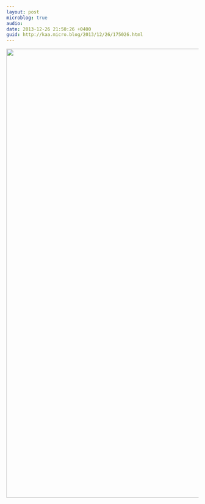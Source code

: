 ```yaml
---
layout: post
microblog: true
audio: 
date: 2013-12-26 21:50:26 +0400
guid: http://kaa.micro.blog/2013/12/26/175026.html
---
```

<img src="https://micro.kaa.bz/uploads/2018/cf0f7d48cb.jpg" alt="" width="840" height="1176" class="alignnone size-full wp-image-427" />
